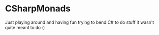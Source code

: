 CSharpMonads
============

Just playing around and having fun trying to bend C# to do stuff it wasn't quite meant to do :)

